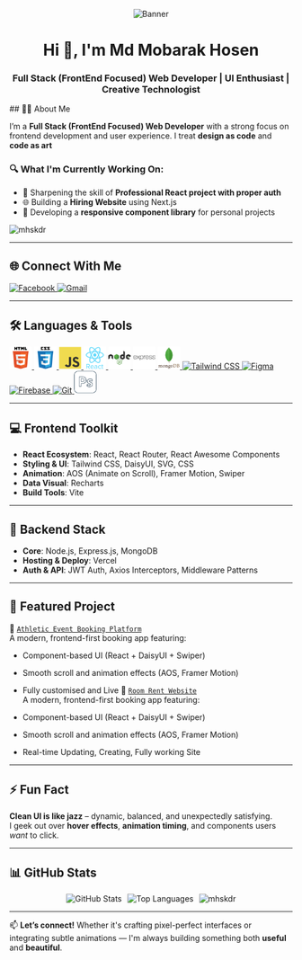 <!-- Banner Image -->
<p align="center">
  <img src="https://i.ibb.co/3mncvkTm/reface-copy.png" alt="Banner" />
</p>
<h1 align="center">Hi 👋, I'm Md Mobarak Hosen</h1>
<h3 align="center">Full Stack (FrontEnd Focused) Web Developer | UI Enthusiast | Creative Technologist</h3>
## 🧑‍💻 About Me

I’m a **Full Stack (FrontEnd Focused) Web Developer** with a strong focus on frontend development and user experience. 
I treat **design as code** and **code as art**

### 🔍 What I'm Currently Working On:
- 🚀 Sharpening the skill of **Professional React project with proper auth**
- 🌐 Building a **Hiring Website** using Next.js
- 📱 Developing a **responsive component library** for personal projects


<p align="left">
  <img src="https://komarev.com/ghpvc/?username=mhskdr&label=Profile%20views&color=0e75b6&style=flat" alt="mhskdr" />
</p>

---

## 🌐 Connect With Me

<p align="left">
  <a href="https://fb.com/mhskdr" target="_blank">
    <img src="https://raw.githubusercontent.com/rahuldkjain/github-profile-readme-generator/master/src/images/icons/Social/facebook.svg" alt="Facebook" width="30" height="30" />
  </a>
  <a href="mailto:mobarakhosen096@gmail.com">
    <img src="https://cdn.jsdelivr.net/npm/simple-icons@v5/icons/gmail.svg" alt="Gmail" width="30" height="30"/>
  </a>
</p>

---

## 🛠 Languages & Tools

<p align="left">
  <a href="https://developer.mozilla.org/en-US/docs/Web/HTML" target="_blank" rel="noreferrer">
    <img src="https://raw.githubusercontent.com/devicons/devicon/master/icons/html5/html5-original-wordmark.svg" alt="HTML5" width="40" height="40" />
  </a>
  <a href="https://www.w3schools.com/css/" target="_blank" rel="noreferrer">
    <img src="https://raw.githubusercontent.com/devicons/devicon/master/icons/css3/css3-original-wordmark.svg" alt="CSS3" width="40" height="40" />
  </a>
  <a href="https://developer.mozilla.org/en-US/docs/Web/JavaScript" target="_blank" rel="noreferrer">
    <img src="https://raw.githubusercontent.com/devicons/devicon/master/icons/javascript/javascript-original.svg" alt="JavaScript" width="40" height="40" />
  </a>
  <a href="https://reactjs.org/" target="_blank" rel="noreferrer">
    <img src="https://raw.githubusercontent.com/devicons/devicon/master/icons/react/react-original-wordmark.svg" alt="React" width="40" height="40" />
  </a>
  <a href="https://nodejs.org" target="_blank" rel="noreferrer">
    <img src="https://raw.githubusercontent.com/devicons/devicon/master/icons/nodejs/nodejs-original-wordmark.svg" alt="Node.js" width="40" height="40" />
  </a>
  <a href="https://expressjs.com" target="_blank" rel="noreferrer">
    <img src="https://raw.githubusercontent.com/devicons/devicon/master/icons/express/express-original-wordmark.svg" alt="Express" width="40" height="40" />
  </a>
  <a href="https://www.mongodb.com/" target="_blank" rel="noreferrer">
    <img src="https://raw.githubusercontent.com/devicons/devicon/master/icons/mongodb/mongodb-original-wordmark.svg" alt="MongoDB" width="40" height="40" />
  </a>
  <a href="https://tailwindcss.com/" target="_blank" rel="noreferrer">
    <img src="https://www.vectorlogo.zone/logos/tailwindcss/tailwindcss-icon.svg" alt="Tailwind CSS" width="40" height="40" />
  </a>
  <a href="https://www.figma.com/" target="_blank" rel="noreferrer">
    <img src="https://www.vectorlogo.zone/logos/figma/figma-icon.svg" alt="Figma" width="40" height="40" />
  </a>
  <a href="https://firebase.google.com/" target="_blank" rel="noreferrer">
    <img src="https://www.vectorlogo.zone/logos/firebase/firebase-icon.svg" alt="Firebase" width="40" height="40" />
  </a>
  <a href="https://git-scm.com/" target="_blank" rel="noreferrer">
    <img src="https://www.vectorlogo.zone/logos/git-scm/git-scm-icon.svg" alt="Git" width="40" height="40" />
  </a>
  <a href="https://www.photoshop.com/en" target="_blank" rel="noreferrer">
    <img src="https://raw.githubusercontent.com/devicons/devicon/master/icons/photoshop/photoshop-line.svg" alt="Photoshop" width="40" height="40" />
  </a>
</p>

---

## 💻 Frontend Toolkit

- **React Ecosystem**: React, React Router, React Awesome Components  
- **Styling & UI**: Tailwind CSS, DaisyUI, SVG, CSS  
- **Animation**: AOS (Animate on Scroll), Framer Motion, Swiper  
- **Data Visual**: Recharts  
- **Build Tools**: Vite

---

## 🧪 Backend Stack

- **Core**: Node.js, Express.js, MongoDB  
- **Hosting & Deploy**: Vercel  
- **Auth & API**: JWT Auth, Axios Interceptors, Middleware Patterns

---

## 📌 Featured Project

🔗 [`Athletic Event Booking Platform`](https://athleticas.netlify.app)  
A modern, frontend-first booking app featuring:

- Component-based UI (React + DaisyUI + Swiper)
- Smooth scroll and animation effects (AOS, Framer Motion)
- Fully customised and Live
🔗 [`Room Rent Website`](https://roomie-connect.netlify.app/)  
A modern, frontend-first booking app featuring:

- Component-based UI (React + DaisyUI + Swiper)
- Smooth scroll and animation effects (AOS, Framer Motion)
- Real-time Updating, Creating, Fully working Site

<!-- 
🔗 [`Design Showcase`](https://github.com/your-designs-link)  
A collection of 3D logos, stylized UI components, and branding experiments.
-->

---

## ⚡ Fun Fact

**Clean UI is like jazz** – dynamic, balanced, and unexpectedly satisfying.  
I geek out over **hover effects**, **animation timing**, and components users *want* to click.

---

## 📊 GitHub Stats

<div align="center" style="display: flex; justify-content: center; gap: 10px; flex-wrap: wrap;">

  <img src="https://github-readme-stats.vercel.app/api?username=mhskdr&show_icons=true&locale=en" alt="GitHub Stats" />

  <img src="https://github-readme-stats.vercel.app/api/top-langs?username=mhskdr&show_icons=true&locale=en&layout=compact" alt="Top Languages" />

  <img src="https://github-readme-streak-stats.herokuapp.com/?user=mhskdr&" alt="mhskdr" />

</div>

---

📫 **Let’s connect!** Whether it's crafting pixel-perfect interfaces or integrating subtle animations — I'm always building something both **useful** and **beautiful**.
